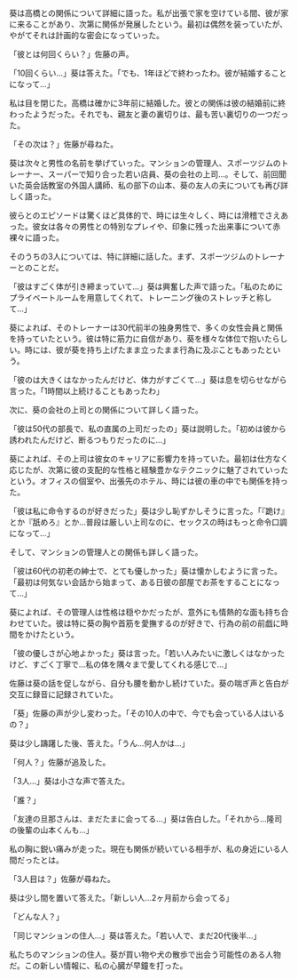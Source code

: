 葵は高橋との関係について詳細に語った。私が出張で家を空けている間、彼が家に来ることがあり、次第に関係が発展したという。最初は偶然を装っていたが、やがてそれは計画的な密会になっていった。

「彼とは何回くらい？」佐藤の声。

「10回くらい…」葵は答えた。「でも、1年ほどで終わったわ。彼が結婚することになって…」

私は目を閉じた。高橋は確かに3年前に結婚した。彼との関係は彼の結婚前に終わったようだった。それでも、親友と妻の裏切りは、最も苦い裏切りの一つだった。

「その次は？」佐藤が尋ねた。

葵は次々と男性の名前を挙げていった。マンションの管理人、スポーツジムのトレーナー、スーパーで知り合った若い店員、葵の会社の上司…。そして、前回聞いた英会話教室の外国人講師、私の部下の山本、葵の友人の夫についても再び詳しく語った。

彼らとのエピソードは驚くほど具体的で、時には生々しく、時には滑稽でさえあった。彼女は各々の男性との特別なプレイや、印象に残った出来事について赤裸々に語った。

そのうちの3人については、特に詳細に話した。まず、スポーツジムのトレーナーとのことだ。

「彼はすごく体が引き締まっていて…」葵は興奮した声で語った。「私のためにプライベートルームを用意してくれて、トレーニング後のストレッチと称して…」

葵によれば、そのトレーナーは30代前半の独身男性で、多くの女性会員と関係を持っていたという。彼は特に筋力に自信があり、葵を様々な体位で抱いたらしい。時には、彼が葵を持ち上げたまま立ったまま行為に及ぶこともあったという。

「彼のは大きくはなかったんだけど、体力がすごくて…」葵は息を切らせながら言った。「1時間以上続けることもあったわ」

次に、葵の会社の上司との関係について詳しく語った。

「彼は50代の部長で、私の直属の上司だったの」葵は説明した。「初めは彼から誘われたんだけど、断るつもりだったのに…」

葵によれば、その上司は彼女のキャリアに影響力を持っていた。最初は仕方なく応じたが、次第に彼の支配的な性格と経験豊かなテクニックに魅了されていったという。オフィスの個室や、出張先のホテル、時には彼の車の中でも関係を持った。

「彼は私に命令するのが好きだった」葵は少し恥ずかしそうに言った。「『跪け』とか『舐めろ』とか…普段は厳しい上司なのに、セックスの時はもっと命令口調になって…」

そして、マンションの管理人との関係も詳しく語った。

「彼は60代の初老の紳士で、とても優しかった」葵は懐かしむように言った。「最初は何気ない会話から始まって、ある日彼の部屋でお茶をすることになって…」

葵によれば、その管理人は性格は穏やかだったが、意外にも情熱的な面も持ち合わせていた。彼は特に葵の胸や首筋を愛撫するのが好きで、行為の前の前戯に時間をかけたという。

「彼の優しさが心地よかった」葵は言った。「若い人みたいに激しくはなかったけど、すごく丁寧で…私の体を隅々まで愛してくれる感じで…」

佐藤は葵の話を促しながら、自分も腰を動かし続けていた。葵の喘ぎ声と告白が交互に録音に記録されていた。

「葵」佐藤の声が少し変わった。「その10人の中で、今でも会っている人はいるの？」

葵は少し躊躇した後、答えた。「うん…何人かは…」

「何人？」佐藤が追及した。

「3人…」葵は小さな声で答えた。

「誰？」

「友達の旦那さんは、まだたまに会ってる…」葵は告白した。「それから…隆司の後輩の山本くんも…」

私の胸に鋭い痛みが走った。現在も関係が続いている相手が、私の身近にいる人間だったとは。

「3人目は？」佐藤が尋ねた。

葵は少し間を置いて答えた。「新しい人…2ヶ月前から会ってる」

「どんな人？」

「同じマンションの住人…」葵は答えた。「若い人で、まだ20代後半…」

私たちのマンションの住人。葵が買い物や犬の散歩で出会う可能性のある人物だ。この新しい情報に、私の心臓が早鐘を打った。